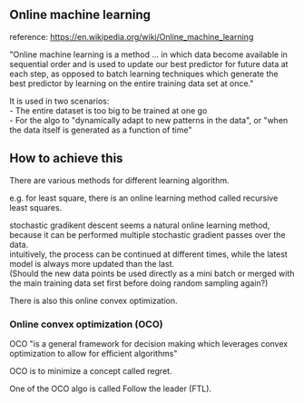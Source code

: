 ## Online machine learning

reference: https://en.wikipedia.org/wiki/Online_machine_learning

"Online machine learning is a method ... in which data become available in sequential order
and is used to update our best predictor for future data at each step,
as opposed to batch learning techniques which generate the best predictor
by learning on the entire training data set at once."

It is used in two scenarios:  
	- The entire dataset is too big to be trained at one go  
	- For the algo to "dynamically adapt to new patterns in the data", or "when the data itself is generated as a function of time"


## How to achieve this

There are various methods for different learning algorithm.

e.g. for least square, there is an online learning method called recursive least squares.

stochastic gradikent descent seems a natural online learning method,
because it can be performed multiple stochastic gradient passes over the data.  
intuitively, the process can be continued at different times, while the latest model is always more updated than the last.  
(Should the new data points be used directly as a mini batch or merged with the main training data set first before doing random sampling again?)

There is also this online convex optimization.

### Online convex optimization (OCO)

OCO "is a general framework for decision making which leverages convex optimization to allow for efficient algorithms"

OCO is to minimize a concept called regret.

One of the OCO algo is called Follow the leader (FTL).
